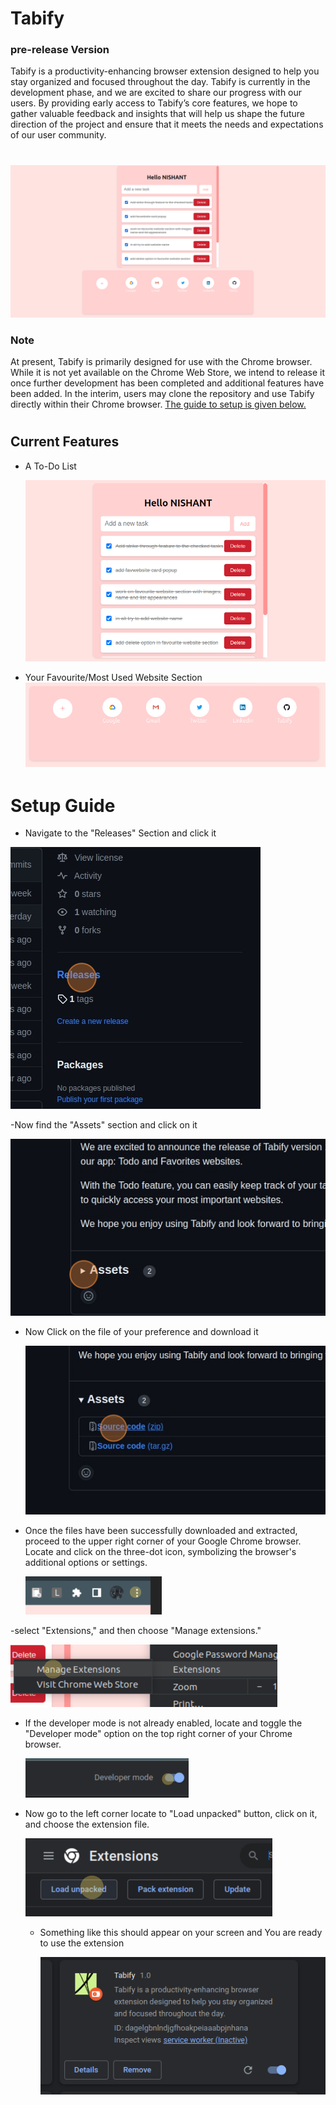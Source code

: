 # Tabify

### pre-release Version

Tabify is a productivity-enhancing browser extension designed to help you stay organized and focused throughout the day.
Tabify is currently in the development phase, and we are excited to share our progress with our users. By providing early access to Tabify’s core features, we hope to gather valuable feedback and insights that will help us shape the future direction of the project and ensure that it meets the needs and expectations of our user community.

#

![Tabify Screen](https://github.com/nishantattrey07/repoimages/blob/main/Tabify/mainscreen.png)

### Note

At present, Tabify is primarily designed for use with the Chrome browser. While it is not yet available on the Chrome Web Store, we intend to release it once further development has been completed and additional features have been added. In the interim, users may clone the repository and use Tabify directly within their Chrome browser.
[The guide to setup is given below.](#setupguide)

#

## Current Features

- A To-Do List

  ![to-do list](https://github.com/nishantattrey07/repoimages/blob/main/Tabify/todo.png)

- Your Favourite/Most Used Website Section
  ![Favourite Section](https://github.com/nishantattrey07/repoimages/blob/main/Tabify/favwebsite.png)

<a name="setupguide"></a>

# Setup Guide

- Navigate to the "Releases" Section and click it

![Release Button](https://github.com/nishantattrey07/repoimages/blob/main/Tabify/Setup/release%20Step%202.png)

-Now find the "Assets" section and click on it 

![Release section](https://github.com/nishantattrey07/repoimages/blob/main/Tabify/Setup/asset-%20Step%203.png)


- Now Click on the file of your preference and download it

  ![download file](https://github.com/nishantattrey07/repoimages/blob/main/Tabify/Setup/zip.png)

- Once the files have been successfully downloaded and extracted, proceed to the upper right corner of your Google Chrome browser. Locate and click on the three-dot icon, symbolizing the browser's additional options or settings.

  ![Three dots](https://github.com/nishantattrey07/repoimages/blob/main/Tabify/Setup/threedots.png)

-select "Extensions," and then choose "Manage extensions."

![Manage extension](https://github.com/nishantattrey07/repoimages/blob/main/Tabify/Setup/manageextention.png)

- If the developer mode is not already enabled, locate and toggle the "Developer mode" option on the top right corner of your Chrome browser.

  ![Turn on developer mode](https://github.com/nishantattrey07/repoimages/blob/main/Tabify/Setup/Developermode.png)

- Now go to the left corner locate to "Load unpacked" button, click on it, and choose the extension file.

  ![Load unpacked](https://github.com/nishantattrey07/repoimages/blob/main/Tabify/Setup/loadunpacked.png)

  - Something like this should appear on your screen and You are ready to use the extension

    ![tabify](https://github.com/nishantattrey07/repoimages/blob/main/Tabify/Setup/tabify.png)
